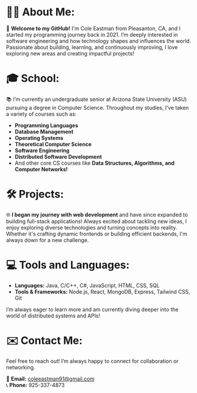 # 🦸‍♂️ **About Me:**
🚀 **Welcome to my GitHub!** I'm Cole Eastman from Pleasanton, CA, and I started my programming journey back in 2021. I’m deeply interested in software engineering and how technology shapes and influences the world. Passionate about building, learning, and continuously improving, I love exploring new areas and creating impactful projects!

# 🎓 **School:**
📚 I’m currently an undergraduate senior at Arizona State University (ASU) pursuing a degree in Computer Science. Throughout my studies, I've taken a variety of courses such as:

- **Programming Languages**
- **Database Management**
- **Operating Systems**
- **Theoretical Computer Science**
- **Software Engineering**
- **Distributed Software Development**
- And other core CS courses like **Data Structures, Algorithms, and Computer Networks!**

# 🛠️ **Projects:**
🌐 **I began my journey with web development** and have since expanded to building full-stack applications! Always excited about tackling new ideas, I enjoy exploring diverse technologies and turning concepts into reality. Whether it's crafting dynamic frontends or building efficient backends, I'm always down for a new challenge.

# 💻 **Tools and Languages:**
- **Languages:** Java, C/C++, C#, JavaScript, HTML, CSS, SQL
- **Tools & Frameworks:** Node.js, React, MongoDB, Express, Tailwind CSS, Git

I’m always eager to learn more and am currently diving deeper into the world of distributed systems and APIs!

# ✉️ **Contact Me:**
Feel free to reach out! I’m always happy to connect for collaboration or networking.

📧 **Email:** coleeastman91@gmail.com  
📞 **Phone:** 925-337-4873


<!---
coleeastman/coleeastman is a ✨ special ✨ repository because its `README.md` (this file) appears on your GitHub profile.
You can click the Preview link to take a look at your changes.
--->
